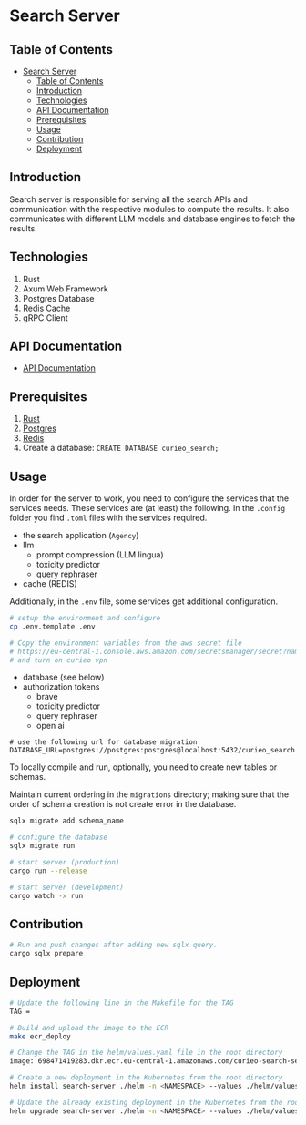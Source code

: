# Search Server

## Table of Contents
- [Search Server](#search-server)
  - [Table of Contents](#table-of-contents)
  - [Introduction](#introduction)
  - [Technologies](#technologies)
  - [API Documentation](#api-documentation)
  - [Prerequisites](#prerequisites)
  - [Usage](#usage)
  - [Contribution](#contribution)
  - [Deployment](#deployment)

## Introduction
Search server is responsible for serving all the search APIs and communication with the respective modules to compute the results. It also communicates with different LLM models and database engines to fetch the results.

## Technologies
1. Rust
2. Axum Web Framework
3. Postgres Database
4. Redis Cache
5. gRPC Client

## API Documentation
- [API Documentation](./documentation/search-api.md)

## Prerequisites
1. [Rust](https://www.rust-lang.org/tools/install)
2. [Postgres](https://www.postgresql.org/download/)
3. [Redis](https://redis.io/docs/latest/operate/oss_and_stack/install/install-redis/)
4. Create a database: `CREATE DATABASE curieo_search;`

## Usage

In order for the server to work, you need to configure the services that the services needs. 
These services are (at least) the following. In the `.config` folder you find `.toml` files with the services required.

- the search application (`Agency`)
- llm 
	- prompt compression (LLM lingua)
	- toxicity predictor 
	- query rephraser
- cache (REDIS)

Additionally, in the `.env` file, some services get additional configuration.

```bash
# setup the environment and configure
cp .env.template .env

# Copy the environment variables from the aws secret file
# https://eu-central-1.console.aws.amazon.com/secretsmanager/secret?name=search-server-development-env&region=eu-central-1
# and turn on curieo vpn
```

- database (see below)
- authorization tokens
	- brave
	- toxicity predictor
	- query rephraser 
	- open ai 

```
# use the following url for database migration
DATABASE_URL=postgres://postgres:postgres@localhost:5432/curieo_search
```

To locally compile and run, optionally, you need to create new tables or schemas.

Maintain current ordering in the `migrations` directory; making sure that the order of schema creation is not create error in the database.

```bash
sqlx migrate add schema_name

# configure the database
sqlx migrate run

# start server (production)
cargo run --release

# start server (development)
cargo watch -x run
```

## Contribution
```bash
# Run and push changes after adding new sqlx query.
cargo sqlx prepare
```

## Deployment
```bash
# Update the following line in the Makefile for the TAG
TAG = 

# Build and upload the image to the ECR
make ecr_deploy

# Change the TAG in the helm/values.yaml file in the root directory
image: 698471419283.dkr.ecr.eu-central-1.amazonaws.com/curieo-search-server:<TAG>

# Create a new deployment in the Kubernetes from the root directory
helm install search-server ./helm -n <NAMESPACE> --values ./helm/values.yaml

# Update the already existing deployment in the Kubernetes from the root directory
helm upgrade search-server ./helm -n <NAMESPACE> --values ./helm/values.yaml
```
